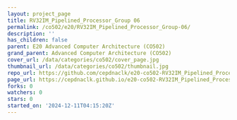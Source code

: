 ```yaml
---
layout: project_page
title: RV32IM_Pipelined_Processor_Group 06
permalink: /co502/e20/RV32IM_Pipelined_Processor_Group-06/
description: ''
has_children: false
parent: E20 Advanced Computer Architecture (CO502)
grand_parent: Advanced Computer Architecture (CO502)
cover_url: /data/categories/co502/cover_page.jpg
thumbnail_url: /data/categories/co502/thumbnail.jpg
repo_url: https://github.com/cepdnaclk/e20-co502-RV32IM_Pipelined_Processor_Group-06
page_url: https://cepdnaclk.github.io/e20-co502-RV32IM_Pipelined_Processor_Group-06
forks: 0
watchers: 0
stars: 0
started_on: '2024-12-11T04:15:20Z'
---
```


